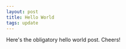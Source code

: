 ```yaml
---
layout: post
title: Hello World
tags: update
---
```


Here's the obligatory hello world post. Cheers!